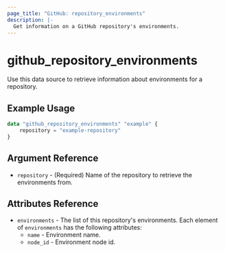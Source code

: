 ```yaml
---
page_title: "GitHub: repository_environments"
description: |-
  Get information on a GitHub repository's environments.
---
```


# github_repository_environments

Use this data source to retrieve information about environments for a repository.

## Example Usage

```terraform
data "github_repository_environments" "example" {
    repository = "example-repository"
}
```

## Argument Reference

* `repository` - (Required) Name of the repository to retrieve the environments from.

## Attributes Reference

* `environments` - The list of this repository's environments. Each element of `environments` has the following attributes:
  * `name` - Environment name.
  * `node_id` - Environment node id.
